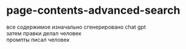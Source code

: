 # page-contents-advanced-search
все содержимое изначально сгенерировано chat gpt  
затем правки делал человек  
промпты писал человек  
